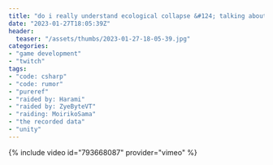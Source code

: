 ```yaml
---
title: "do i really understand ecological collapse &#124; talking about terrible heat problems"
date: "2023-01-27T18:05:39Z"
header:
  teaser: "/assets/thumbs/2023-01-27-18-05-39.jpg"
categories:
- "game development"
- "twitch"
tags:
- "code: csharp"
- "code: rumor"
- "pureref"
- "raided by: Harami"
- "raided by: ZyeByteVT"
- "raiding: MoirikoSama"
- "the recorded data"
- "unity"
---
```

{% include video id="793668087" provider="vimeo" %}
